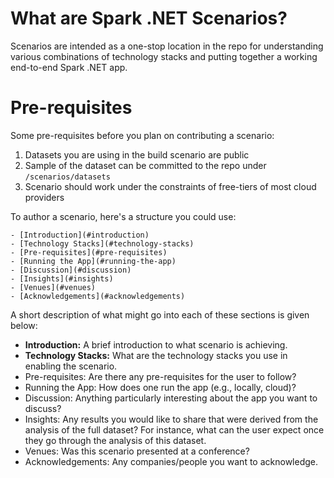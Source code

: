 # What are Spark .NET Scenarios?

Scenarios are intended as a one-stop location in the repo for understanding 
various combinations of technology stacks and putting together a working 
end-to-end Spark .NET app.

# Pre-requisites

Some pre-requisites before you plan on contributing a scenario:
  1. Datasets you are using in the build scenario are public
  2. Sample of the dataset can be committed to the repo under `/scenarios/datasets`
  3. Scenario should work under the constraints of free-tiers of most cloud providers

To author a scenario, here's a structure you could use:
  ```
  - [Introduction](#introduction)
  - [Technology Stacks](#technology-stacks)
  - [Pre-requisites](#pre-requisites)
  - [Running the App](#running-the-app)
  - [Discussion](#discussion)
  - [Insights](#insights)
  - [Venues](#venues)
  - [Acknowledgements](#acknowledgements)
  ```

A short description of what might go into each of these sections is given below:
  - **Introduction:** A brief introduction to what scenario is achieving.
  - **Technology Stacks:** What are the technology stacks you use in enabling the scenario.
  - Pre-requisites: Are there any pre-requisites for the user to follow?
  - Running the App: How does one run the app (e.g., locally, cloud)?
  - Discussion: Anything particularly interesting about the app you want to discuss?
  - Insights: Any results you would like to share that were derived from the analysis 
    of the full dataset? For instance, what can the user expect once they go through the analysis of this dataset.
  - Venues: Was this scenario presented at a conference?
  - Acknowledgements: Any companies/people you want to acknowledge.
